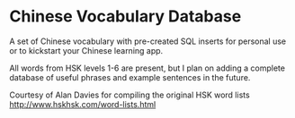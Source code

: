 # Chinese Vocabulary Database

A set of Chinese vocabulary with pre-created SQL inserts for personal use or to kickstart your Chinese learning app. 

All words from HSK levels 1-6 are present, but I plan on adding a complete database of useful phrases and example sentences in the future.

Courtesy of Alan Davies for compiling the original HSK word lists http://www.hskhsk.com/word-lists.html
